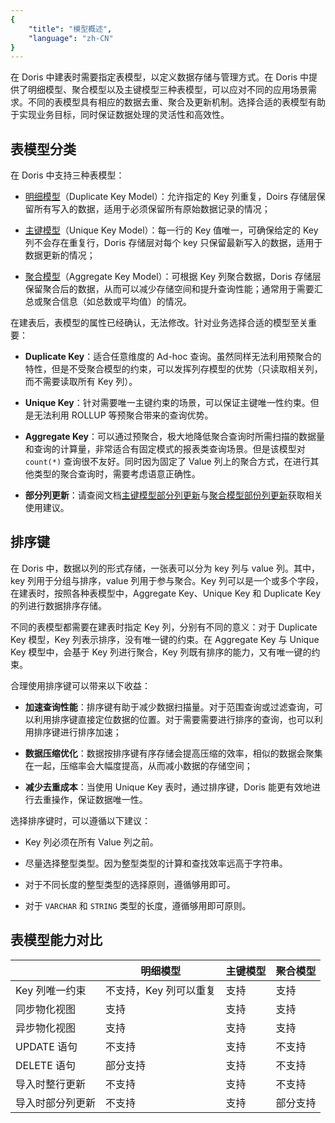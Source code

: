 ```yaml
---
{
    "title": "模型概述",
    "language": "zh-CN"
}
---
```


<!--
Licensed to the Apache Software Foundation (ASF) under one
or more contributor license agreements.  See the NOTICE file
distributed with this work for additional information
regarding copyright ownership.  The ASF licenses this file
to you under the Apache License, Version 2.0 (the
"License"); you may not use this file except in compliance
with the License.  You may obtain a copy of the License at

  http://www.apache.org/licenses/LICENSE-2.0

Unless required by applicable law or agreed to in writing,
software distributed under the License is distributed on an
"AS IS" BASIS, WITHOUT WARRANTIES OR CONDITIONS OF ANY
KIND, either express or implied.  See the License for the
specific language governing permissions and limitations
under the License.
-->

在 Doris 中建表时需要指定表模型，以定义数据存储与管理方式。在 Doris 中提供了明细模型、聚合模型以及主键模型三种表模型，可以应对不同的应用场景需求。不同的表模型具有相应的数据去重、聚合及更新机制。选择合适的表模型有助于实现业务目标，同时保证数据处理的灵活性和高效性。

## 表模型分类

在 Doris 中支持三种表模型：

* [明细模型](./duplicate)（Duplicate Key Model）：允许指定的 Key 列重复，Doirs 存储层保留所有写入的数据，适用于必须保留所有原始数据记录的情况；

* [主键模型](./unique)（Unique Key Model）：每一行的 Key 值唯一，可确保给定的 Key 列不会存在重复行，Doris 存储层对每个 key 只保留最新写入的数据，适用于数据更新的情况；

* [聚合模型](./aggregate)（Aggregate Key Model）：可根据 Key 列聚合数据，Doris 存储层保留聚合后的数据，从而可以减少存储空间和提升查询性能；通常用于需要汇总或聚合信息（如总数或平均值）的情况。

在建表后，表模型的属性已经确认，无法修改。针对业务选择合适的模型至关重要：

* **Duplicate Key**：适合任意维度的 Ad-hoc 查询。虽然同样无法利用预聚合的特性，但是不受聚合模型的约束，可以发挥列存模型的优势（只读取相关列，而不需要读取所有 Key 列）。

* **Unique Key**：针对需要唯一主键约束的场景，可以保证主键唯一性约束。但是无法利用 ROLLUP 等预聚合带来的查询优势。

* **Aggregate Key**：可以通过预聚合，极大地降低聚合查询时所需扫描的数据量和查询的计算量，非常适合有固定模式的报表类查询场景。但是该模型对 `count(*)` 查询很不友好。同时因为固定了 Value 列上的聚合方式，在进行其他类型的聚合查询时，需要考虑语意正确性。

* **部分列更新**：请查阅文档[主键模型部分列更新](../../data-operate/update/update-of-aggregate-model)与[聚合模型部份列更新](../../data-operate/update/update-of-aggregate-model)获取相关使用建议。

## 排序键

在 Doris 中，数据以列的形式存储，一张表可以分为 key 列与 value 列。其中，key 列用于分组与排序，value 列用于参与聚合。Key 列可以是一个或多个字段，在建表时，按照各种表模型中，Aggregate Key、Unique Key 和 Duplicate Key 的列进行数据排序存储。

不同的表模型都需要在建表时指定 Key 列，分别有不同的意义：对于 Duplicate Key 模型，Key 列表示排序，没有唯一键的约束。在 Aggregate Key 与 Unique Key 模型中，会基于 Key 列进行聚合，Key 列既有排序的能力，又有唯一键的约束。

合理使用排序键可以带来以下收益：

* **加速查询性能**：排序键有助于减少数据扫描量。对于范围查询或过滤查询，可以利用排序键直接定位数据的位置。对于需要需要进行排序的查询，也可以利用排序键进行排序加速；

* **数据压缩优化**：数据按排序键有序存储会提高压缩的效率，相似的数据会聚集在一起，压缩率会大幅度提高，从而减小数据的存储空间；

* **减少去重成本**：当使用 Unique Key 表时，通过排序键，Doris 能更有效地进行去重操作，保证数据唯一性。

选择排序键时，可以遵循以下建议：

* Key 列必须在所有 Value 列之前。

* 尽量选择整型类型。因为整型类型的计算和查找效率远高于字符串。

* 对于不同长度的整型类型的选择原则，遵循够用即可。

* 对于 `VARCHAR` 和 `STRING` 类型的长度，遵循够用即可原则。

## 表模型能力对比

|           | 明细模型          | 主键模型 | 聚合模型 |
| --------- | ------------- | ---- | ---- |
| Key 列唯一约束 | 不支持，Key 列可以重复 | 支持   | 支持   |
| 同步物化视图    | 支持            | 支持   | 支持   |
| 异步物化视图    | 支持            | 支持   | 支持   |
| UPDATE 语句 | 不支持           | 支持   | 不支持  |
| DELETE 语句 | 部分支持          | 支持   | 不支持  |
| 导入时整行更新   | 不支持           | 支持   | 不支持  |
| 导入时部分列更新  | 不支持           | 支持   | 部分支持 |
